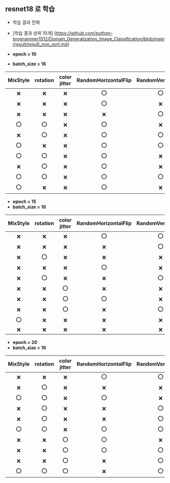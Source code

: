 ## resnet18 로 학습

* 학습 결과 전체

* [학습 결과 상위 10개] (https://github.com/python-programmer1512/Domain_Generalization_Image_Classification/blob/main/result/result_non_sort.md)



* **epoch = 10**
* **batch_size = 16**

|**MixStyle**|**rotation**|**color jitter**|**RandomHorizontalFlip**|**RandomVerticalFlip**|**RandomGrayscale**|**평균 acc**|
|:------:|:---:|:---:|:---:|:---:|:---:|:---:|
|❌|❌|❌|⭕|⭕|⭕|**0.9306**|
|❌|❌|❌|⭕|❌|⭕|0.9161|
|❌|❌|❌|❌|⭕|⭕|0.9152|
|⭕|⭕|❌|⭕|❌|⭕|0.9087|
|❌|⭕|❌|⭕|⭕|❌|0.9071|
|⭕|❌|❌|⭕|⭕|❌|0.9057|
|⭕|⭕|❌|⭕|❌|❌|0.9022|
|❌|⭕|❌|⭕|❌|⭕|0.9013|
|⭕|⭕|❌|⭕|⭕|❌|0.8975|
|⭕|❌|❌|⭕|❌|⭕|0.8973|


* **epoch = 15**
* **batch_size = 16**

|**MixStyle**|**rotation**|**color jitter**|**RandomHorizontalFlip**|**RandomVerticalFlip**|**RandomGrayscale**|**평균 acc**|
|:---:|:---:|:---:|:---:|:---:|:---:|:---:|
|❌|❌|❌|⭕|⭕|❌|**0.9237**|
|❌|❌|❌|❌|⭕|⭕|0.9156|
|❌|⭕|❌|❌|❌|⭕|0.9137|
|❌|❌|❌|⭕|❌|⭕|0.9089|
|❌|⭕|❌|❌|⭕|❌|0.8841|
|❌|❌|⭕|❌|❌|⭕|0.8580|
|❌|❌|⭕|⭕|❌|❌|0.8399|
|❌|❌|⭕|❌|⭕|❌|0.8309|
|⭕|❌|❌|❌|❌|❌|0.7497|
|❌|❌|❌|❌|❌|❌|0.7323|



* **epoch = 20**
* **batch_size = 16**

|**MixStyle**|**rotation**|**color jitter**|**RandomHorizontalFlip**|**RandomVerticalFlip**|**RandomGrayscale**|**평균 acc**|
|:---:|:---:|:---:|:---:|:---:|:---:|:---:|
|❌|❌|❌|⭕|⭕|⭕|**0.9479**|
|❌|⭕|❌|❌|❌|⭕|0.9092|
|⭕|⭕|❌|⭕|❌|⭕|0.9081|
|❌|⭕|❌|❌|⭕|❌|0.9063|
|❌|⭕|❌|❌|⭕|⭕|0.9039|
|⭕|⭕|❌|⭕|⭕|❌|0.9010|
|❌|❌|⭕|⭕|❌|⭕|0.8750|
|❌|❌|⭕|⭕|⭕|❌|0.8735|
|❌|❌|⭕|❌|⭕|⭕|0.8673|
|⭕|⭕|⭕|❌|⭕|❌|0.8345|

